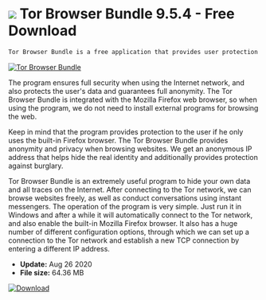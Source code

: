 # ![](https://cdn.softexe.net/static/icon/4/tor-browser-bundle-8847.png) Tor Browser Bundle 9.5.4 - Free Download

```sh
Tor Browser Bundle is a free application that provides user protection when using the Internet.
```
[![Tor Browser Bundle](https://gallery.dpcdn.pl/imgc/Tools/9245/g_-_420x350_1.5_-_x7c744a55-1c8d-429a-a462-90e28d533588.png)](https://softexe.net/win/security-privacy/other/tor-browser-bundle:hhdg.html)

The program ensures full security when using the Internet network, and also protects the user's data and guarantees full anonymity. The Tor Browser Bundle is integrated with the Mozilla Firefox web browser, so when using the program, we do not need to install external programs for browsing the web. 
 
 
 Keep in mind that the program provides protection to the user if he only uses the built-in Firefox browser. The Tor Browser Bundle provides anonymity and privacy when browsing websites. We get an anonymous IP address that helps hide the real identity and additionally provides protection against burglary. 
 
 
 Tor Browser Bundle is an extremely useful program to hide your own data and all traces on the Internet. After connecting to the Tor network, we can browse websites freely, as well as conduct conversations using instant messengers. The operation of the program is very simple. Just run it in Windows and after a while it will automatically connect to the Tor network, and also enable the built-in Mozilla Firefox browser. It also has a huge number of different configuration options, through which we can set up a connection to the Tor network and establish a new TCP connection by entering a different IP address.


- **Update:** Aug 26 2020
- **File size:** 64.36 MB

[![Download](https://cdn.softexe.net/static/img/download.png)](https://softexe.net/win/security-privacy/other/tor-browser-bundle:hhdg.html)

